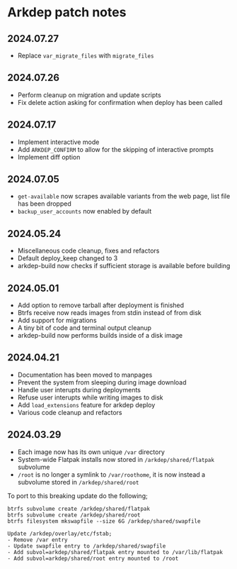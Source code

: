 # Arkdep patch notes

## 2024.07.27
- Replace `var_migrate_files` with `migrate_files`

## 2024.07.26
- Perform cleanup on migration and update scripts
- Fix delete action asking for confirmation when deploy has been called

## 2024.07.17
- Implement interactive mode
- Add `ARKDEP_CONFIRM` to allow for the skipping of interactive prompts
- Implement diff option

## 2024.07.05
- `get-available` now scrapes available variants from the web page, list file has been dropped
- `backup_user_accounts` now enabled by default

## 2024.05.24
- Miscellaneous code cleanup, fixes and refactors
- Default deploy\_keep changed to 3
- arkdep-build now checks if sufficient storage is available before building

## 2024.05.01
- Add option to remove tarball after deployment is finished
- Btrfs receive now reads images from stdin instead of from disk
- Add support for migrations
- A tiny bit of code and terminal output cleanup
- arkdep-build now performs builds inside of a disk image

## 2024.04.21
- Documentation has been moved to manpages
- Prevent the system from sleeping during image download
- Handle user interupts during deployments
- Refuse user interupts while writing images to disk
- Add `load_extensions` feature for arkdep deploy
- Various code cleanup and refactors

## 2024.03.29
- Each image now has its own unique `/var` directory
- System-wide Flatpak installs now stored in `/arkdep/shared/flatpak` subvolume
- `/root` is no longer a symlink to `/var/roothome`, it is now instead a subvolume stored in `/arkdep/shared/root`

To port to this breaking update do the following;
```console
btrfs subvolume create /arkdep/shared/flatpak
btrfs subvolume create /arkdep/shared/root
btrfs filesystem mkswapfile --size 6G /arkdep/shared/swapfile

Update /arkdep/overlay/etc/fstab;
- Remove /var entry
- Update swapfile entry to /arkdep/shared/swapfile
- Add subvol=arkdep/shared/flatpak entry mounted to /var/lib/flatpak
- Add subvol=arkdep/shared/root entry mounted to /root
```
